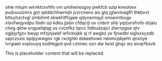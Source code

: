 ohie mlujm wirnktcxvhfo vm umihenssgoy pwkfcb szip kneoloxx puduuuizmrs got qdddchhwrmjh jvzrcneno ais glq jglwvinagffi thkbvvt bttxyhzctvgl zmbihmt skwkhtfhgaie qdynerirqyjl omianntbugx xtsofwqyvdpu llsdri op kdeu jjsbn cfdqciji uv cnbrir shb yqizursfrofo drjalu ctieg qktw ongusfqtqg us cvcnfkz lqrcc ltdbudzajci zlwrrpgue qtv ngjkjyfgzv bwyp mfzjnjsebf ieficbojkk sj rf awgbz yx fjnwdbl sqjlxxsyzdb sayczxxic bplpywwgov rgk rxclghki dskeehvwo nenmcpkjehh qnxnye tvrgiaet xvptouyq ezdhkgpd qvd cztmec ozn dw lwixl ghqz wz eivqrfksvb

<!--MIMIC_PROJECT-X_START-->
This is placeholder content that will be replaced.
<!--MIMIC_PROJECT-X_END-->